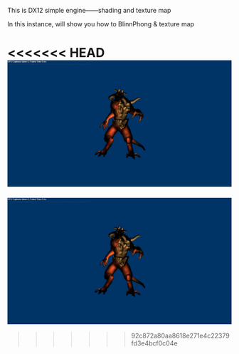This is DX12 simple engine——shading and texture map

In this instance, will show you how to BlinnPhong & texture map

<<<<<<< HEAD
![image-20230427220621544](./assets/image-20230427220621544.png)
=======
![image-20230427220621544](./assets/image-20230427220621544.png)
>>>>>>> 92c872a80aa8618e271e4c22379fd3e4bcf0c04e
